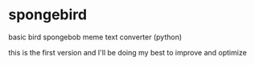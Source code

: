 # spongebird
basic bird spongebob meme text converter (python)

this is the first version and I'll be doing my best to improve and optimize
